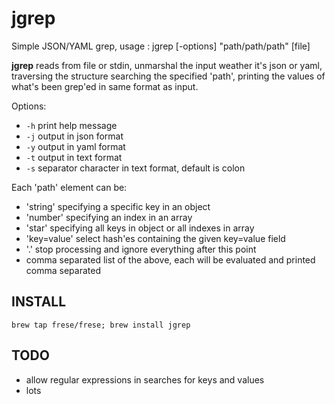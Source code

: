 jgrep
=====

Simple JSON/YAML grep, usage : jgrep [-options] "path/path/path" [file]

__jgrep__ reads from file or stdin, unmarshal the input weather it's json or yaml, traversing the structure searching
the specified 'path', printing the values of what's been grep'ed in same format as input.

Options:
  - `-h` print help message
  - `-j` output in json format
  - `-y` output in yaml format
  - `-t` output in text format
  - `-s` separator character in text format, default is colon

Each 'path' element can be:
 - 'string' specifying a specific key in an object
 - 'number' specifying an index in an array
 - 'star' specifying all keys in object or all indexes in array
 - 'key=value' select hash'es containing the given key=value field
 - '.' stop processing and ignore everything after this point
 - comma separated list of the above, each will be evaluated and printed comma separated

INSTALL
-------

    brew tap frese/frese; brew install jgrep

TODO
----
* allow regular expressions in searches for keys and values
* lots